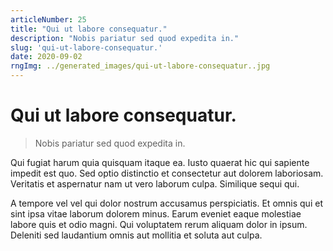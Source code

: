 ```yaml
---
articleNumber: 25
title: "Qui ut labore consequatur."
description: "Nobis pariatur sed quod expedita in."
slug: 'qui-ut-labore-consequatur.'
date: 2020-09-02
rngImg: ../generated_images/qui-ut-labore-consequatur..jpg
---
```


# Qui ut labore consequatur.

> Nobis pariatur sed quod expedita in.

Qui fugiat harum quia quisquam itaque ea. Iusto quaerat hic qui sapiente impedit est quo. Sed optio distinctio et consectetur aut dolorem laboriosam. Veritatis et aspernatur nam ut vero laborum culpa. Similique sequi qui.
 A tempore vel vel qui dolor nostrum accusamus perspiciatis. Et omnis qui et sint ipsa vitae laborum dolorem minus. Earum eveniet eaque molestiae labore quis et odio magni. Qui voluptatem rerum aliquam dolor in ipsum. Deleniti sed laudantium omnis aut mollitia et soluta aut culpa.
